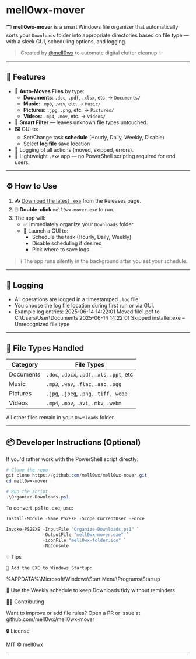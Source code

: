 # mell0wx-mover

🗂️ **mell0wx-mover** is a smart Windows file organizer that automatically sorts your `Downloads` folder into appropriate directories based on file type — with a sleek GUI, scheduling options, and logging.

> Created by [@mell0wx](https://github.com/mell0wx) to automate digital clutter cleanup ✨

---

## 🚀 Features

- 🔁 **Auto-Moves Files** by type:
  - **Documents**: `.doc`, `.pdf`, `.xlsx`, etc. → `Documents/`
  - **Music**: `.mp3`, `.wav`, etc. → `Music/`
  - **Pictures**: `.jpg`, `.png`, etc. → `Pictures/`
  - **Videos**: `.mp4`, `.mov`, etc. → `Videos/`
- 🧠 **Smart Filter** — leaves unknown file types untouched.
- 🖼️ GUI to:
  - Set/Change task **schedule** (Hourly, Daily, Weekly, Disable)
  - Select **log file** save location
- 📝 Logging of all actions (moved, skipped, errors).
- 🧩 Lightweight `.exe` app — no PowerShell scripting required for end users.

---

## ⚙️ How to Use

1. 📥 [Download the latest `.exe`](https://github.com/mell0wx/mell0wx-mover/releases) from the Releases page.
2. 🖱️ **Double-click** `mell0wx-mover.exe` to run.
3. The app will:
   - ✅ Immediately organize your `Downloads` folder
   - 🧭 Launch a GUI to:
     - Schedule the task (Hourly, Daily, Weekly)
     - Disable scheduling if desired
     - Pick where to save logs

> ℹ️ The app runs silently in the background after you set your schedule.

---

## 📝 Logging

- All operations are logged in a timestamped `.log` file.
- You choose the log file location during first run or via GUI.
- Example log entries:
2025-06-14 14:22:01 Moved file1.pdf to C:\Users\User\Documents
2025-06-14 14:22:01 Skipped installer.exe – Unrecognized file type


---

## 📁 File Types Handled

| Category   | File Types                                  |
|------------|---------------------------------------------|
| Documents  | `.doc`, `.docx`, `.pdf`, `.xls`, `.ppt`, etc |
| Music      | `.mp3`, `.wav`, `.flac`, `.aac`, `.ogg`     |
| Pictures   | `.jpg`, `.jpeg`, `.png`, `.tiff`, `.webp`   |
| Videos     | `.mp4`, `.mov`, `.avi`, `.mkv`, `.webm`     |

All other files remain in your `Downloads` folder.

---

## 📦 Developer Instructions (Optional)

If you'd rather work with the PowerShell script directly:

```powershell
# Clone the repo
git clone https://github.com/mell0wx/mell0wx-mover.git
cd mell0wx-mover

# Run the script
.\Organize-Downloads.ps1
```

To convert .ps1 to .exe, use:
```powershell
Install-Module -Name PS2EXE -Scope CurrentUser -Force

Invoke-PS2EXE -InputFile "Organize-Downloads.ps1" `
              -OutputFile "mell0wx-mover.exe" `
              -iconFile "mell0wx-folder.ico" `
              -NoConsole
```

💡 Tips

    📂 Add the EXE to Windows Startup:
%APPDATA%\Microsoft\Windows\Start Menu\Programs\Startup

🧼 Use the Weekly schedule to keep Downloads tidy without reminders.

🧑‍💻 Contributing

Want to improve or add file rules? Open a PR or issue at github.com/mell0wx/mell0wx-mover

🔒 License

MIT © mell0wx

---
